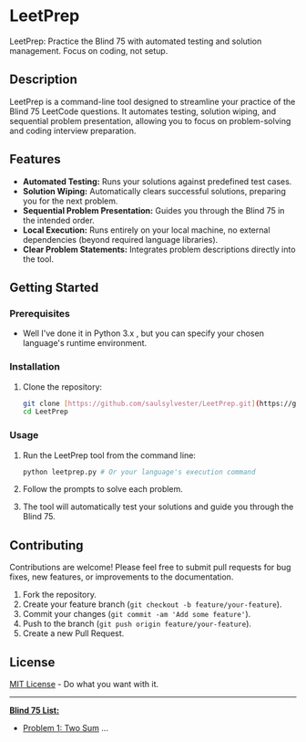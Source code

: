 # LeetPrep

LeetPrep: Practice the Blind 75 with automated testing and solution management. Focus on coding, not setup.

## Description

LeetPrep is a command-line tool designed to streamline your practice of the Blind 75 LeetCode questions. It automates testing, solution wiping, and sequential problem presentation, allowing you to focus on problem-solving and coding interview preparation.

## Features

* **Automated Testing:** Runs your solutions against predefined test cases.
* **Solution Wiping:** Automatically clears successful solutions, preparing you for the next problem.
* **Sequential Problem Presentation:** Guides you through the Blind 75 in the intended order.
* **Local Execution:** Runs entirely on your local machine, no external dependencies (beyond required language libraries).
* **Clear Problem Statements:** Integrates problem descriptions directly into the tool.

## Getting Started

### Prerequisites

* Well I've done it in Python 3.x , but you can specify your chosen language's runtime environment.


### Installation

1.  Clone the repository:

    ```bash
    git clone [https://github.com/saulsylvester/LeetPrep.git](https://github.com/saulsylvester/LeetPrep.git)
    cd LeetPrep
    ```

### Usage

1.  Run the LeetPrep tool from the command line:

    ```bash
    python leetprep.py # Or your language's execution command
    ```

2.  Follow the prompts to solve each problem.

3.  The tool will automatically test your solutions and guide you through the Blind 75.

## Contributing

Contributions are welcome! Please feel free to submit pull requests for bug fixes, new features, or improvements to the documentation.

1.  Fork the repository.
2.  Create your feature branch (`git checkout -b feature/your-feature`).
3.  Commit your changes (`git commit -am 'Add some feature'`).
4.  Push to the branch (`git push origin feature/your-feature`).
5.  Create a new Pull Request.

## License

[MIT License](https://opensource.org/license/mit) - Do what you want with it.

---

[**Blind 75 List:**](https://www.techinterviewhandbook.org/best-practice-questions/)


* [Problem 1: Two Sum](https://leetcode.com/problems/two-sum/)
...
